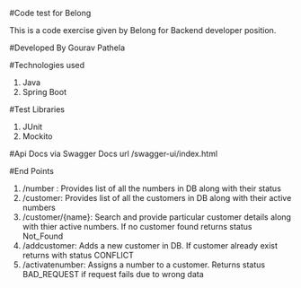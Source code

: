 #Code test for Belong

This is a code exercise given by Belong for Backend developer position. 

#Developed By Gourav Pathela

#Technologies used
1. Java
2. Spring Boot

#Test Libraries
1. JUnit
2. Mockito

#Api Docs via Swagger
Docs url /swagger-ui/index.html

#End Points

1. /number : Provides list of all the numbers in DB along with their status
2. /customer: Provides list of all the customers in DB along with their active numbers
3. /customer/{name}: Search and provide particular customer details along with thier active numbers. If no customer found returns status Not_Found
4. /addcustomer: Adds a new customer in DB. If customer already exist returns with status CONFLICT
5. /activatenumber: Assigns a number to a customer. Returns status BAD_REQUEST if request fails due to wrong data
